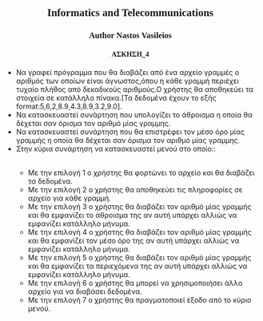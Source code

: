 <html>
<body>
<h2 style="text-align:center; font-family:calibri;">Informatics and Telecommunications</h2>
<h3 style="text-align:center; font-family:calibri;">Author Nastos Vasileios</h3>
<h4 style="text-align:center; font-family:calibri;">ΑΣΚΗΣΗ_4</h4>
<ul>
<li>Να γραφεί πρόγραμμα που θα διαβάζει από ένα αρχείο γραμμές ο αριθμός των οποίων είναι άγνωστος,όπου η κάθε γραμμή περιέχει τυχαίο πλήθος από δεκαδικούς αριθμούς.Ο χρήστης θα αποθηκεύει τα στοιχεία σε κατάλληλο πίνακα.[Τα δεδομένα έχουν το εξής format:5,6,2,8.9,4.3,8.9,3.2,9.0].</li>
<li>Να κατασκευαστεί συνάρτηση που υπολογίζει το άθροισμα η οποία θα δέχεται σαν όρισμα τον αριθμό μίας γραμμης.</li>
<li>Να κατασκευαστεί συνάρτηση που θα επιστρέφει τον μέσο όρο μίας γραμμής η οποία θα δέχεται σαν όρισμα τον αριθμό μίας γραμμης.</li>
<li>Στην κύρια συνάρτηση να κατασκευαστεί μενού στο οποίο::</li><br>
<ul>
<li>Με την επιλογή 1 ο χρήστης θα φορτώνει το αρχείο και θα διαβάζει τα δεδομένα.</li>
<li>Με την επιλογή 2 ο χρήστης θα αποθηκεύει τις πληροφορίες σε αρχείο για κάθε γραμμή.</li>
<li>Με την επιλογή 3 ο χρήστης θα διαβάζει τον αριθμό μίας γραμμής και θα εμφανίζει το άθροισμα της αν αυτή υπάρχει αλλιώς να εμφανίζει κατάλληλο μήνυμα.</li>
<li>Με την επιλογή 4 ο χρήστης θα διαβάζει τον αριθμό μίας γραμμής και θα εμφανίζει τον μέσο όρο  της αν αυτή υπάρχει αλλιώς να εμφανίζει κατάλληλο μήνυμα.</li>
<li>Με την επιλογή 5 ο χρήστης θα διαβάζει τον αριθμό μίας γραμμής και θα εμφανίζει τα περιεχόμενα της αν αυτή υπάρχει αλλιώς να εμφανίζει κατάλληλο μήνυμα.</li>
<li>Με την επιλογή 6 ο χρήστης θα μπορεί να χρησιμοποιήσει άλλο αρχείο για να διαβάσει δεδομένα.</li>
<li>Με την επιλογή 7 ο χρήστης θα πραγματοποιεί έξοδο από το κύριο μενού.</li>
</ul>
</ul>
<body>
<html>